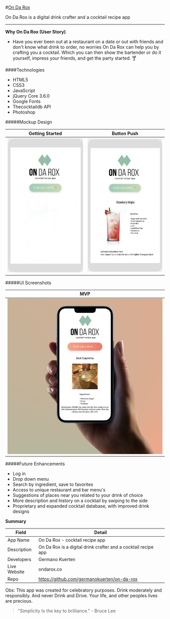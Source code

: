 #[On Da Rox](ondarox.co)

On Da Rox is a digital drink crafter and a cocktail recipe app

---

**Why On Da Rox (User Story)**

- Have you ever been out at a restaurant on a date or out with friends and don't know what drink to order, no worries On Da Rox can help you by crafting you a cocktail. Which you can then show the bartender or do it yourself, impress your friends, and get the party started. 🍸

####Technologies

- HTML5
- CSS3
- JavaScript
- jQuery Core 3.6.0
- Google Fonts
- Thecocktaildb API
- Photoshop

#####Mockup Design

<!-- Alternative -->

<!-- <p float="left">
  <img src="./Images/markdown_design_mockup_1" width="300" />
  <img src="./images/markdown_design_mockup" width="300" /> 
</p> -->

<!-- Alternative -->

<!-- ![alt text](./Images/markdown_design_mockup_1)
![alt text](./images/markdown_design_mockup) -->

<!-- Alternative -->

Getting Started            |  Button Push
:-------------------------:|:-------------------------:
![](./Images/markdown_design_mockup_1)  |  ![](./images/markdown_design_mockup)


#####UI Screenshots

MVP            |  
:-------------------------:|
![](./Images/markdown_design_mockup_final)  |

#####Future Enhancements

- Log in
- Drop down menu
- Search by ingredient, save to favorites
- Access to unique restaurant and bar menu's
- Suggestions of places near you related to your drink of choice
- More description and history on a cocktail by swiping to the side
- Proprietary and expanded cocktail database, with improved drink designs

**Summary**

| Field | Detail |
|-------|--------|
| App Name | On Da Rox - cocktail recipe app |
| Description | On Da Rox is a digital drink crafter and a cocktail recipe app  |
| Developers | Germano Kuerten |
| Live Website | ondarox.co |
| Repo | https://github.com/germanokuerten/on-da-rox |

Obs: This app was created for celebratory purposes. Drink moderately and responsibly. And never Drink and Drive. Your life, and other peoples lives are precious.

>"Simplicity Is the key to brilliance." - Bruce Lee
